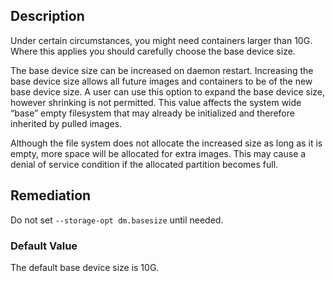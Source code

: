 ## Description

Under certain circumstances, you might need containers larger than 10G. Where this
applies you should carefully choose the base device size.

The base device size can be increased on daemon restart. Increasing the base device
size allows all future images and containers to be of the new base device size. A user
can use this option to expand the base device size, however shrinking is not permitted.
This value affects the system wide “base” empty filesystem that may already be
initialized and therefore inherited by pulled images.

Although the file system does not allocate the increased size as long as it is empty,
more space will be allocated for extra images. This may cause a denial of service
condition if the allocated partition becomes full.

## Remediation

Do not set `--storage-opt dm.basesize` until needed.


### Default Value

The default base device size is 10G.